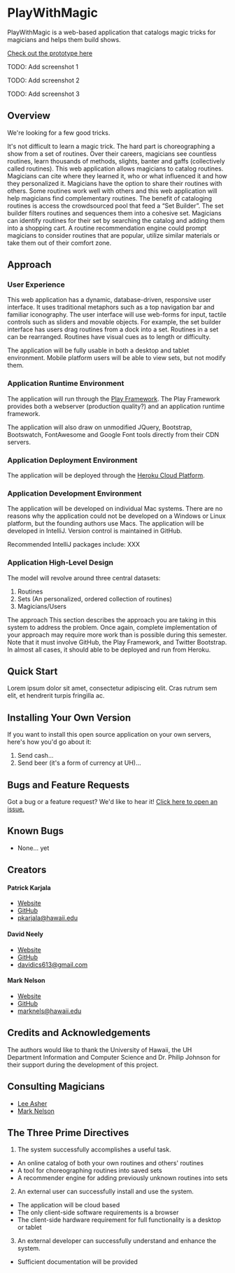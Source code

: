 PlayWithMagic
=============

PlayWithMagic is a web-based application that catalogs magic tricks for magicians and helps them build shows.

[Check out the prototype here](http://mark.nelson.engineer/PlayWithMagic/mockup/)

TODO:  Add screenshot 1

TODO:  Add screenshot 2

TODO:  Add screenshot 3

Overview
--------
We're looking for a few good tricks.

It's not difficult to learn a magic trick.  The hard part is choreographing a show from a set of routines.
Over their careers, magicians see countless routines, learn thousands of methods, slights, banter and gaffs
(collectively called routines).  This web application allows magicians to catalog routines.  Magicians
can cite where they learned it, who or what influenced it and how they personalized it.  Magicians
have the option to share their routines with others.  Some routines work well with others and this web application will
help magicians find complementary routines.  The benefit of cataloging routines is access the crowdsourced pool that
feed a “Set Builder”.  The set builder filters routines and sequences them into a cohesive set.  Magicians can identify
routines for their set by searching the catalog and adding them into a shopping cart.  A routine recommendation engine
could prompt magicians to consider routines that are popular, utilize similar materials or take them out of their
comfort zone.

Approach
--------
### User Experience
This web application has a dynamic, database-driven, responsive user interface.  It uses traditional
metaphors such as a top navigation bar and familiar iconography.  The user interface will use web-forms for
input, tactile controls such as sliders and movable objects.  For example, the set builder interface has users drag
routines from a dock into a set.  Routines in a set can be rearranged.  Routines have visual cues as to
length or difficulty.

The application will be fully usable in both a desktop and tablet environment.  Mobile platform users will be able
to view sets, but not modify them.

### Application Runtime Environment
The application will run through the [Play Framework](https://www.playframework.com).  The Play Framework provides
both a webserver (production quality?) and an application runtime framework.

The application will also draw on unmodified JQuery, Bootstrap, Bootswatch, FontAwesome and Google Font tools directly
from their CDN servers.

### Application Deployment Environment
The application will be deployed through the [Heroku Cloud Platform](https://www.heroku.com).

### Application Development Environment
The application will be developed on individual Mac systems.
There are no reasons why the application could not be developed on a Windows or Linux platform, but the founding
authors use Macs.
The application will be developed in IntelliJ.  Version control is maintained in GitHub.

Recommended IntelliJ packages include:
XXX

### Application High-Level Design
The model will revolve around three central datasets:
1. Routines
2. Sets (An personalized, ordered collection of routines)
3. Magicians/Users

The approach
This section describes the approach you are taking in this system to address the problem. Once again, complete implementation of your approach may require more work than is possible during this semester. Note that it must involve GitHub, the Play Framework, and Twitter Bootstrap. In almost all cases, it should able to be deployed and run from Heroku.

Quick Start
-----------
Lorem ipsum dolor sit amet, consectetur adipiscing elit. Cras rutrum sem elit, et hendrerit turpis fringilla ac.

Installing Your Own Version
---------------------------
If you want to install this open source application on your own servers, here's how you'd go about it:

1. Send cash...
2. Send beer (it's a form of currency at UH)...

Bugs and Feature Requests
-------------------------
Got a bug or a feature request?  We'd like to hear it!  [Click here to open an issue.](https://github.com/pkarjala/PlayWithMagic/issues/new "New Issue")

Known Bugs
----------
 * None... yet

Creators
--------
#### Patrick Karjala
 * [Website](http://patrickakarjala.wordpress.com)
 * [GitHub](https://github.com/pkarjala/)
 * [pkarjala@hawaii.edu](mailto:pkarjala@hawaii.edu)

#### David Neely
 * [Website](http://davidneely.wordpress.com)
 * [GitHub](https://github.com/davidkneely)
 * [davidics613@gmail.com](mailto:davidics613@gmail.com)


#### Mark Nelson
 * [Website](http://mark.nelson.engineer)
 * [GitHub](https://github.com/marknelsonengineer)
 * [marknels@hawaii.edu](mailto:marknels@hawaii.edu)


Credits and Acknowledgements
-----------------------------
The authors would like to thank the University of Hawaii, the UH Department Information and Computer Science and Dr. Philip Johnson for their support during the development of this project.

Consulting Magicians
--------------------
 * [Lee Asher](http://leeasher.com)
 * [Mark Nelson](http://mark.nelson.engineer/wordpress/index.php/magic-home-page/)


The Three Prime Directives
--------------------------
1. The system successfully accomplishes a useful task.
  * An online catalog of both your own routines and others' routines
  * A tool for choreographing routines into saved sets
  * A recommender engine for adding previously unknown routines into sets
2. An external user can successfully install and use the system.
  * The application will be cloud based
  * The only client-side software requirements is a browser
  * The client-side hardware requirement for full functionality is a desktop or tablet
3. An external developer can successfully understand and enhance the system.
  * Sufficient documentation will be provided

